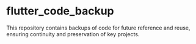 # flutter_code_backup
This repository contains backups of code for future reference and reuse, ensuring continuity and preservation of key projects.
